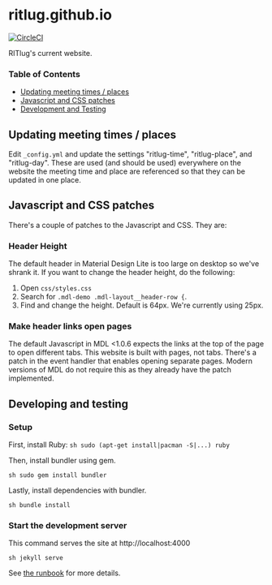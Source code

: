 # ritlug.github.io

[![CircleCI](https://circleci.com/gh/RITlug/ritlug.github.io.svg?style=svg&circle-token=b80b9ee3852aa0b52f578b434c6224971fc73d97)](https://circleci.com/gh/RITlug/ritlug.github.io)

RITlug's current website.

### Table of Contents
* [Updating meeting times / places](#updating-meeting-times--places)
* [Javascript and CSS patches](#javascript-and-css-patches)
* [Development and Testing](#developing-and-testing)


## Updating meeting times / places

Edit `_config.yml` and update the settings "ritlug-time", "ritlug-place", and
"ritlug-day". These are used (and should be used) everywhere on the website
the meeting time and place are referenced so that they can be updated in
one place.


## Javascript and CSS patches

There's a couple of patches to the Javascript and CSS. They are:

### Header Height

The default header in Material Design Lite is too large on desktop so we've
shrank it. If you want to change the header height, do the following:

1. Open `css/styles.css`
2. Search for `.mdl-demo .mdl-layout__header-row {`.
3. Find and change the height. Default is 64px. We're currently using 25px.

### Make header links open pages

The default Javascript in MDL <1.0.6 expects the links at the top of the page
to open different tabs. This website is built with pages, not tabs. There&apos;s
a patch in the event handler that enables opening separate pages. Modern
versions of MDL do not require this as they already have the patch implemented.


## Developing and testing


### Setup

First, install Ruby:
`sh
sudo (apt-get install|pacman -S|...) ruby
`

Then, install bundler using gem.

`sh
sudo gem install bundler
`

Lastly, install dependencies with bundler.

`sh
bundle install
`

### Start the development server

This command serves the site at http://localhost:4000

`sh
jekyll serve
`

See [the runbook](https://github.com/RITlug/runbook/blob/master/the-website.md)
for more details.
